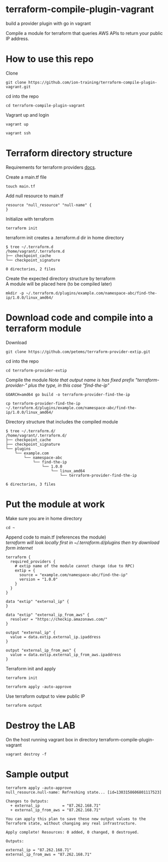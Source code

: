 # terraform-compile-plugin-vagrant
build a provider plugin with go in vagrant

Compile a module for terraform that queries AWS APIs to return your public IP address.

# How to use this repo
Clone
```
git clone https://github.com/ion-training/terraform-compile-plugin-vagrant.git
```
cd into the repo
```
cd terraform-compile-plugin-vagrant
```

Vagrant up and login
```
vagrant up
```
```
vagrant ssh
```

# Terraform directory structure
Requirements for terraform providers [docs](https://www.terraform.io/language/providers/requirements).

Create a main.tf file
```
touch main.tf
```

Add null resource to main.tf
```
resource "null_resource" "null-name" {
}
```

Initialize with terraform
```
terraform init
```

terraform init creates a .terraform.d dir in home directory
```
$ tree ~/.terraform.d
/home/vagrant/.terraform.d
├── checkpoint_cache
└── checkpoint_signature

0 directories, 2 files
```

Create the expected directory structure by terraform\
A module  will be placed here (to be compiled later)
```
mkdir -p ~/.terraform.d/plugins/example.com/namespace-abc/find-the-ip/1.0.0/linux_amd64/
```

# Download code and compile into a terraform module
Download
```
git clone https://github.com/petems/terraform-provider-extip.git
```

cd into the repo
```
cd terraform-provider-extip
```
Compile the module
_Note that output name is has fixed prefix "terraform-provider-" plus the type, in this case "find-the-ip"_
```
GOARCH=amd64 go build -o terraform-provider-find-the-ip
```
```
cp terraform-provider-find-the-ip ~/.terraform.d/plugins/example.com/namespace-abc/find-the-ip/1.0.0/linux_amd64/
```

Directory structure that includes the compiled module
```
$ tree ~/.terraform.d/
/home/vagrant/.terraform.d/
├── checkpoint_cache
├── checkpoint_signature
└── plugins
    └── example.com
        └── namespace-abc
            └── find-the-ip
                └── 1.0.0
                    └── linux_amd64
                        └── terraform-provider-find-the-ip

6 directories, 3 files
```

# Put the module at work
Make sure you are in home directory
```
cd ~
```

Append code to main.tf (references the module)\
_terraform will look locally first in ~/.terraform.d/plugins then try download form internet_
```
terraform {
  required_providers {
    # extip name of the module cannot change (due to RPC)
    extip = {
      source = "example.com/namespace-abc/find-the-ip"
      version = "1.0.0"
    }
  }
}

data "extip" "external_ip" {
}

data "extip" "external_ip_from_aws" {
  resolver = "https://checkip.amazonaws.com/"
}

output "external_ip" {
  value = data.extip.external_ip.ipaddress
}

output "external_ip_from_aws" {
  value = data.extip.external_ip_from_aws.ipaddress
}
```

Terraform init and apply
```
terraform init
```
```
terraform apply -auto-approve
```

Use terraform output to view public IP
```
terraform output
```

# Destroy the LAB
On the host running vagrant box in directory terraform-compile-plugin-vagrant
```
vagrant destroy -f
```

# Sample output
```
terraform apply -auto-approve
null_resource.null-name: Refreshing state... [id=1303158606801117523]

Changes to Outputs:
  + external_ip          = "87.262.168.71"
  + external_ip_from_aws = "87.262.168.71"

You can apply this plan to save these new output values to the Terraform state, without changing any real infrastructure.

Apply complete! Resources: 0 added, 0 changed, 0 destroyed.

Outputs:

external_ip = "87.262.168.71"
external_ip_from_aws = "87.262.168.71"
```

